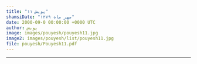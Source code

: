 ```yaml
---
title: "پویش ۱۱"
shamsiDate: "مهر ماه ۱۳۷۹"
date: 2000-09-0 00:00:00 +0000 UTC
author: پویش
image: images/pouyesh/pouyesh11.jpg
image2: images/pouyesh/list/pouyesh11.jpg
file: pouyesh/Pouyesh11.pdf
---
```


----
